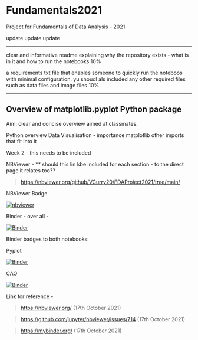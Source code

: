 # Fundamentals2021
Project for Fundamentals of Data Analysis - 2021

update update update

***
clear and informative readme explaining why the repository exists - what is in it and how to run the notebooks 10%

a requirements txt file that enables someone to quickly run the noteboos with minimal configuration. yu shoudl als included any other required files such as data files and image files 10%


***


## Overview of matplotlib.pyplot Python package
Aim:
clear and concise overview aimed at classmates.

Python overview
Data Visualisation - importance
matplotlib
other imports that fit into it


Week 2 - this needs to be included

NBViewer - ** should this lin kbe included for each section - to the direct page it relates too??

> https://nbviewer.org/github/VCurry20/FDAProject2021/tree/main/

NBViewer Badge 

[![nbviewer](https://raw.githubusercontent.com/jupyter/design/master/logos/Badges/nbviewer_badge.svg)](https://nbviewer.org/github/VCurry20/FDAProject2021/tree/main/)



Binder - over all - 

[![Binder](https://mybinder.org/badge_logo.svg)](https://mybinder.org/v2/gh/VCurry20/FDAProject2021/HEAD)


Binder badges to both notebooks:


Pyplot

[![Binder](https://mybinder.org/badge_logo.svg)](https://mybinder.org/v2/gh/VCurry20/FDAProject2021/HEAD?urlpath=https%3A%2F%2Fgithub.com%2FVCurry20%2FFDAProject2021%2Fblob%2Fmain%2Fpyplot.ipynb)


CAO

[![Binder](https://mybinder.org/badge_logo.svg)](https://mybinder.org/v2/gh/VCurry20/FDAProject2021/HEAD?urlpath=https%3A%2F%2Fgithub.com%2FVCurry20%2FFDAProject2021%2Fblob%2Fmain%2Fcao.ipynb)




Link for reference - 
> https://nbviewer.org/ (17th October 2021)

> https://github.com/jupyter/nbviewer/issues/714  (17th October 2021)

> https://mybinder.org/  (17th October 2021)